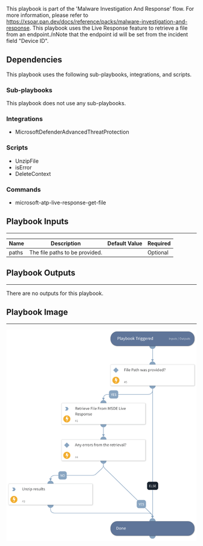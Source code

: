 This playbook is part of the 'Malware Investigation And Response' flow. For more information, please refer to https://xsoar.pan.dev/docs/reference/packs/malware-investigation-and-response.
This playbook uses the Live Response feature to retrieve a file from an endpoint./nNote that the endpoint id will be set from the incident field "Device ID".

## Dependencies
This playbook uses the following sub-playbooks, integrations, and scripts.

### Sub-playbooks
This playbook does not use any sub-playbooks.

### Integrations
* MicrosoftDefenderAdvancedThreatProtection

### Scripts
* UnzipFile
* isError
* DeleteContext

### Commands
* microsoft-atp-live-response-get-file

## Playbook Inputs
---

| **Name** | **Description** | **Default Value** | **Required** |
| --- | --- | --- | --- |
| paths | The file paths to be provided. |  | Optional |

## Playbook Outputs
---
There are no outputs for this playbook.

## Playbook Image
---
![MDE - Retrieve File](../doc_files/MDE_-_Retrieve_File.png)
